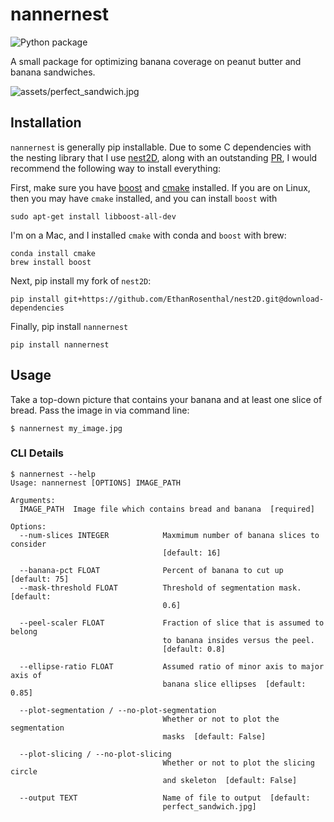 # nannernest

![Python package](https://github.com/EthanRosenthal/nannernest/workflows/Python%20package/badge.svg?branch=master)

A small package for optimizing banana coverage on peanut butter and banana sandwiches.


![assets/perfect_sandwich.jpg](assets/perfect_sandwich.jpg)


## Installation

`nannernest` is generally pip installable. Due to some C dependencies with the nesting library that I use [nest2D](https://github.com/markfink/nest2D), along with an outstanding [PR](https://github.com/markfink/nest2D/pull/2), I would recommend the following way to install everything:

 First, make sure you have [boost](https://www.boost.org/) and [cmake](https://cmake.org/) installed. If you are on Linux, then you may have `cmake` installed, and you can install `boost` with 
 
 ```commandline
sudo apt-get install libboost-all-dev 
```
 
 I'm on a Mac, and I installed `cmake` with conda and `boost` with brew:
 
 ```commandline
conda install cmake
brew install boost
```

Next, pip install my fork of `nest2D`:

```commandline
pip install git+https://github.com/EthanRosenthal/nest2D.git@download-dependencies
```

Finally, pip install `nannernest`

```commandline
pip install nannernest
```

## Usage

Take a top-down picture that contains your banana and at least one slice of bread. Pass the image in via command line:

```commandline
$ nannernest my_image.jpg
```

### CLI Details

```commandline
$ nannernest --help
Usage: nannernest [OPTIONS] IMAGE_PATH

Arguments:
  IMAGE_PATH  Image file which contains bread and banana  [required]

Options:
  --num-slices INTEGER            Maxmimum number of banana slices to consider
                                  [default: 16]

  --banana-pct FLOAT              Percent of banana to cut up  [default: 75]
  --mask-threshold FLOAT          Threshold of segmentation mask.  [default:
                                  0.6]

  --peel-scaler FLOAT             Fraction of slice that is assumed to belong
                                  to banana insides versus the peel.
                                  [default: 0.8]

  --ellipse-ratio FLOAT           Assumed ratio of minor axis to major axis of
                                  banana slice ellipses  [default: 0.85]

  --plot-segmentation / --no-plot-segmentation
                                  Whether or not to plot the segmentation
                                  masks  [default: False]

  --plot-slicing / --no-plot-slicing
                                  Whether or not to plot the slicing circle
                                  and skeleton  [default: False]

  --output TEXT                   Name of file to output  [default:
                                  perfect_sandwich.jpg]
```
